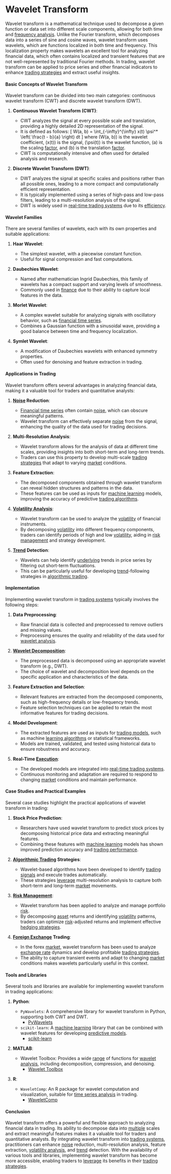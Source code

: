 # Wavelet Transform

Wavelet transform is a mathematical technique used to decompose a given function or data set into different scale components, allowing for both time and [frequency analysis](../f/frequency_analysis.md). Unlike the Fourier transform, which decomposes data into a series of sine and cosine waves, wavelet transform uses wavelets, which are functions localized in both time and frequency. This localization property makes wavelets an excellent tool for analyzing financial data, which often contains localized and transient features that are not well-represented by traditional Fourier methods. In trading, wavelet transform can be applied to price series and other financial indicators to enhance [trading strategies](../t/trading_strategies.md) and extract useful insights.

#### Basic Concepts of Wavelet Transform

Wavelet transform can be divided into two main categories: continuous wavelet transform (CWT) and discrete wavelet transform (DWT).

1. **Continuous Wavelet Transform (CWT)**:
   - CWT analyzes the signal at every possible scale and translation, providing a highly detailed 2D representation of the signal.
   - It is defined as follows:
     \[
     W(a, b) = \int_{-\infty}^{\infty} x(t) \psi^* \left( \frac{t - b}{a} \right) dt
     \]
     where \(W(a, b)\) is the wavelet coefficient, \(x(t)\) is the signal, \(\psi(t)\) is the wavelet function, \(a\) is the scaling [factor](../f/factor.md), and \(b\) is the translation [factor](../f/factor.md).
   - CWT is computationally intensive and often used for detailed analysis and research.

2. **Discrete Wavelet Transform (DWT)**:
   - DWT analyzes the signal at specific scales and positions rather than all possible ones, leading to a more compact and computationally efficient representation.
   - It is typically implemented using a series of high-pass and low-pass filters, leading to a multi-resolution analysis of the signal.
   - DWT is widely used in [real-time trading systems](../r/real-time_trading_systems.md) due to its [efficiency](../e/efficiency.md).

#### Wavelet Families

There are several families of wavelets, each with its own properties and suitable applications:

1. **Haar Wavelet**:
   - The simplest wavelet, with a piecewise constant function.
   - Useful for signal compression and fast computations.

2. **Daubechies Wavelet**:
   - Named after mathematician Ingrid Daubechies, this family of wavelets has a compact support and varying levels of smoothness.
   - Commonly used in [finance](../f/finance.md) due to their ability to capture local features in the data.

3. **Morlet Wavelet**:
   - A complex wavelet suitable for analyzing signals with oscillatory behavior, such as [financial time series](../f/financial_time_series.md).
   - Combines a Gaussian function with a sinusoidal wave, providing a good balance between time and frequency localization.

4. **Symlet Wavelet**:
   - A modification of Daubechies wavelets with enhanced symmetry properties.
   - Often used for denoising and feature extraction in trading.

#### Applications in Trading

Wavelet transform offers several advantages in analyzing financial data, making it a valuable tool for traders and quantitative analysts:

1. **[Noise](../n/noise.md) Reduction**:
   - [Financial time series](../f/financial_time_series.md) often contain [noise](../n/noise.md), which can obscure meaningful patterns.
   - Wavelet transform can effectively separate [noise](../n/noise.md) from the signal, enhancing the quality of the data used for trading decisions.

2. **Multi-Resolution Analysis**:
   - Wavelet transform allows for the analysis of data at different time scales, providing insights into both short-term and long-term trends.
   - Traders can use this property to develop multi-scale [trading strategies](../t/trading_strategies.md) that adapt to varying [market](../m/market.md) conditions.

3. **Feature Extraction**:
   - The decomposed components obtained through wavelet transform can reveal hidden structures and patterns in the data.
   - These features can be used as inputs for [machine learning](../m/machine_learning.md) models, improving the accuracy of predictive [trading algorithms](../t/trading_algorithms.md).

4. **[Volatility Analysis](../v/volatility_analysis.md)**:
   - Wavelet transform can be used to analyze the [volatility](../v/volatility.md) of financial instruments.
   - By decomposing [volatility](../v/volatility.md) into different frequency components, traders can identify periods of high and low [volatility](../v/volatility.md), aiding in [risk management](../r/risk_management.md) and strategy development.

5. **[Trend](../t/trend.md) Detection**:
   - Wavelets can help identify [underlying](../u/underlying.md) trends in price series by filtering out short-term fluctuations.
   - This can be particularly useful for developing [trend](../t/trend.md)-following strategies in [algorithmic trading](../a/algorithmic_trading.md).

#### Implementation

Implementing wavelet transform in [trading systems](../t/trading_systems.md) typically involves the following steps:

1. **Data Preprocessing**:
   - Raw financial data is collected and preprocessed to remove outliers and missing values.
   - Preprocessing ensures the quality and reliability of the data used for [wavelet analysis](../w/wavelet_analysis.md).

2. **[Wavelet Decomposition](../w/wavelet_decomposition.md)**:
   - The preprocessed data is decomposed using an appropriate wavelet transform (e.g., DWT).
   - The choice of wavelet and decomposition level depends on the specific application and characteristics of the data.

3. **Feature Extraction and Selection**:
   - Relevant features are extracted from the decomposed components, such as high-frequency details or low-frequency trends.
   - Feature selection techniques can be applied to retain the most informative features for trading decisions.

4. **Model Development**:
   - The extracted features are used as inputs for [trading models](../t/trading_models.md), such as machine [learning algorithms](../l/learning_algorithms_in_trading.md) or statistical frameworks.
   - Models are trained, validated, and tested using historical data to ensure robustness and accuracy.

5. **Real-Time [Execution](../e/execution.md)**:
   - The developed models are integrated into [real-time trading systems](../r/real-time_trading_systems.md).
   - Continuous monitoring and adaptation are required to respond to changing [market](../m/market.md) conditions and maintain performance.

#### Case Studies and Practical Examples

Several case studies highlight the practical applications of wavelet transform in trading:

1. **Stock Price Prediction**:
   - Researchers have used wavelet transform to predict stock prices by decomposing historical price data and extracting meaningful features.
   - Combining these features with [machine learning](../m/machine_learning.md) models has shown improved prediction accuracy and [trading performance](../t/trading_performance.md).

2. **[Algorithmic Trading](../a/algorithmic_trading.md) Strategies**:
   - Wavelet-based algorithms have been developed to identify [trading signals](../t/trading_signals.md) and execute trades automatically.
   - These strategies [leverage](../l/leverage.md) multi-resolution analysis to capture both short-term and long-term [market](../m/market.md) movements.

3. **[Risk Management](../r/risk_management.md)**:
   - Wavelet transform has been applied to analyze and manage portfolio [risk](../r/risk.md).
   - By decomposing [asset](../a/asset.md) returns and identifying [volatility](../v/volatility.md) patterns, traders can optimize [risk](../r/risk.md)-adjusted returns and implement effective [hedging strategies](../h/hedging_strategies.md).

4. **[Foreign Exchange](../f/foreign_exchange.md) Trading**:
   - In the forex [market](../m/market.md), wavelet transform has been used to analyze [exchange rate](../e/exchange_rate.md) dynamics and develop profitable [trading strategies](../t/trading_strategies.md).
   - The ability to capture transient events and adapt to changing [market](../m/market.md) conditions makes wavelets particularly useful in this context.

#### Tools and Libraries

Several tools and libraries are available for implementing wavelet transform in trading applications:

1. **Python**:
   - `PyWavelets`: A comprehensive library for wavelet transform in Python, supporting both CWT and DWT.
     - [PyWavelets](https://pywavelets.readthedocs.io/)
   - `scikit-learn`: A [machine learning](../m/machine_learning.md) library that can be combined with wavelet features for developing [predictive models](../p/predictive_models_in_trading.md).
     - [scikit-learn](https://scikit-learn.org/)

2. **MATLAB**:
   - Wavelet Toolbox: Provides a wide [range](../r/range.md) of functions for [wavelet analysis](../w/wavelet_analysis.md), including decomposition, compression, and denoising.
     - [Wavelet Toolbox](https://www.mathworks.com/products/wavelet.html)

3. **R**:
   - `WaveletComp`: An R package for wavelet computation and visualization, suitable for [time series analysis](../t/time_series_analysis.md) in trading.
     - [WaveletComp](https://cran.r-project.org/web/packages/WaveletComp/index.html)

#### Conclusion

Wavelet transform offers a powerful and flexible approach to analyzing financial data in trading. Its ability to decompose data into [multiple](../m/multiple.md) scales and extract meaningful features makes it a valuable tool for traders and quantitative analysts. By integrating wavelet transform into [trading systems](../t/trading_systems.md), practitioners can enhance [noise](../n/noise.md) reduction, multi-resolution analysis, feature extraction, [volatility analysis](../v/volatility_analysis.md), and [trend](../t/trend.md) detection. With the availability of various tools and libraries, implementing wavelet transform has become more accessible, enabling traders to [leverage](../l/leverage.md) its benefits in their [trading strategies](../t/trading_strategies.md).

